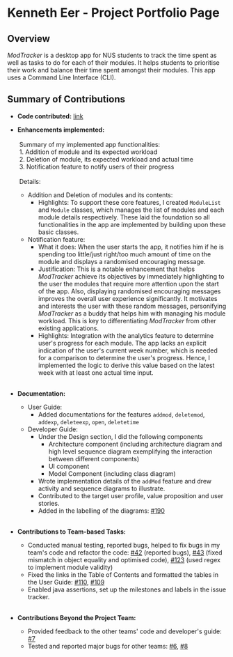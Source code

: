 # Kenneth Eer - Project Portfolio Page

## Overview
_ModTracker_ is a desktop app for NUS students to track the time spent 
as well as tasks to do for each of their modules.
It helps students to prioritise their work and 
balance their time spent amongst their modules. 
This app uses a Command Line Interface (CLI).

## Summary of Contributions

- **Code contributed:** [link](https://nus-cs2113-ay2021s1.github.io/tp-dashboard/#breakdown=true&search=kennetheer&sort=groupTitle&sortWithin=title&since=2020-09-27&timeframe=commit&mergegroup=&groupSelect=groupByRepos&checkedFileTypes=docs~functional-code~test-code~other&tabOpen=true&tabType=authorship&tabAuthor=KennethEer&tabRepo=AY2021S1-CS2113T-F12-4%2Ftp%5Bmaster%5D&authorshipIsMergeGroup=false&authorshipFileTypes=docs~functional-code~test-code~other)

- **Enhancements implemented:**
  <br/>
  <br/>&nbsp;Summary of my implemented app functionalities:
  <br/>&nbsp;1. Addition of module and its expected workload
  <br/>&nbsp;2. Deletion of module, its expected workload and actual time
  <br/>&nbsp;3. Notification feature to notify users of their progress
  <br/>
  <br/>&nbsp;Details: 
  - Addition and Deletion of modules and its contents: 
    - Highlights: To support these core features, I created `ModuleList` and `Module` classes, 
    which manages the list of modules and each module details respectively. 
    These laid the foundation so all functionalities in the app are implemented by building upon these basic classes.
  - Notification feature:
    - What it does: When the user starts the app, it notifies him if he is spending too little/just right/too much amount of time on the module 
    and displays a randomised encouraging message.
    - Justification: This is a notable enhancement that helps _ModTracker_ achieve its objectives by immediately highlighting to the user the modules that require more attention upon the start of the app. 
    Also, displaying randomised encouraging messages improves the overall user experience significantly.
    It motivates and interests the user with these random messages, personifying _ModTracker_ as a buddy that helps 
    him with managing his module workload. This is key to differentiating _ModTracker_ from other existing applications.
    - Highlights: Integration with the analytics feature to determine user's progress for each module. 
    The app lacks an explicit indication of the user's current week number, 
    which is needed for a comparison to determine the user's progress. Hence, I implemented the logic to derive this value based on the latest week with at least one actual time input.
    <br/>
- **Documentation:**
  - User Guide:
    - Added documentations for the features `addmod`, `deletemod`, `addexp`, `deleteexp`, `open`, `deletetime`
  - Developer Guide:
    - Under the Design section, I did the following components
        - Architecture component (including architecture diagram and high level sequence diagram exemplifying the interaction between different components)
        - UI component  
        - Model Component (including class diagram)
    - Wrote implementation details of the `addMod` feature and drew activity and sequence diagrams to illustrate.
    - Contributed to the target user profile, value proposition and user stories.
    - Added in the labelling of the diagrams: [#190](https://github.com/AY2021S1-CS2113T-F12-4/tp/pull/190)
    <br/>
- **Contributions to Team-based Tasks:**
  - Conducted manual testing, reported bugs, helped to fix bugs in my team's code and refactor the code: [#42](https://github.com/AY2021S1-CS2113T-F12-4/tp/issues/42) (reported bugs), [#43](https://github.com/AY2021S1-CS2113T-F12-4/tp/pull/43) (fixed mismatch in object equality and optimised code), [#123](https://github.com/AY2021S1-CS2113T-F12-4/tp/pull/123) (used regex to implement module validity)
  - Fixed the links in the Table of Contents and formatted the tables in the User Guide: [#110](https://github.com/AY2021S1-CS2113T-F12-4/tp/pull/110/), [#109](https://github.com/AY2021S1-CS2113T-F12-4/tp/pull/109) 
  - Enabled java assertions, set up the milestones and labels in the issue tracker.
  <br/>
- **Contributions Beyond the Project Team:**
  - Provided feedback to the other teams' code and developer's guide: [#7](https://github.com/nus-cs2113-AY2021S1/tp/pull/7) 
  - Tested and reported major bugs for other teams: [#6](https://github.com/KennethEer/ped/issues/6), [#8](https://github.com/KennethEer/ped/issues/8)
